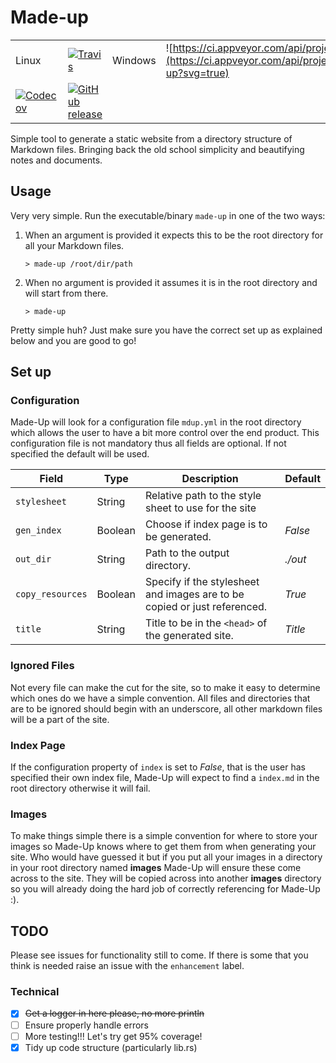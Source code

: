 # Made-up
|||||
|---|---|---|---|
| Linux | [![Travis](https://img.shields.io/travis/maccoda/made-up.svg)]() | Windows |![https://ci.appveyor.com/api/projects/status/?svg=true](https://ci.appveyor.com/api/projects/status/github/maccoda/made-up?svg=true) |
|[![Codecov](https://img.shields.io/codecov/c/github/maccoda/made-up.svg)]()|[![GitHub release](https://img.shields.io/github/release/maccoda/made-up.svg)]()|||

Simple tool to generate a static website from a directory structure of Markdown
files. Bringing back the old school simplicity and beautifying notes and
documents.

## Usage
Very very simple. Run the executable/binary `made-up` in one of the two ways:
1. When an argument is provided it expects this to be the root directory for all your Markdown files.
   ```
   > made-up /root/dir/path
   ```
1. When no argument is provided it assumes it is in the root directory and will start from there.
   ```
   > made-up
   ```
Pretty simple huh? Just make sure you have the correct set up as explained below
and you are good to go!

## Set up
### Configuration
Made-Up will look for a configuration file `mdup.yml` in the root directory
which allows the user to have a bit more control over the end product. This
configuration file is not mandatory thus all fields are optional. If not
specified the default will be used.

| Field | Type | Description | Default |
|---|---| --- | --- |
|`stylesheet` | String | Relative path to the style sheet to use for the site|  |
|`gen_index` | Boolean | Choose if index page is to be generated. | *False* |
| `out_dir`| String | Path to the output directory. | *./out*|
| `copy_resources` | Boolean | Specify if the stylesheet and images are to be copied or just referenced. | *True* |
| `title` | String | Title to be in the `<head>` of the generated site. | *Title* |

### Ignored Files
Not every file can make the cut for the site, so to make it easy to determine
which ones do we have a simple convention. All files and directories that are to
be ignored should begin with an underscore, all other markdown files will be a
part of the site.

### Index Page
If the configuration property of `index` is set to *False*, that is the user has
specified their own index file, Made-Up will expect to find a `index.md` in
the root directory otherwise it will fail.

### Images
To make things simple there is a simple convention for where to store your images so Made-Up knows where to get them from when generating your site. Who would have guessed it but if you put all your images in a directory in your root directory named **images** Made-Up will ensure these come across to the site. They will be copied across into another **images** directory so you will already doing the hard job of correctly referencing for Made-Up :).

## TODO

Please see issues for functionality still to come. If there is some that you think is needed raise an issue with the `enhancement` label.

### Technical
- [X] ~~Get a logger in here please, no more println~~
- [ ] Ensure properly handle errors
- [ ] More testing!!! Let's try get 95% coverage!
- [X] Tidy up code structure (particularly lib.rs)

